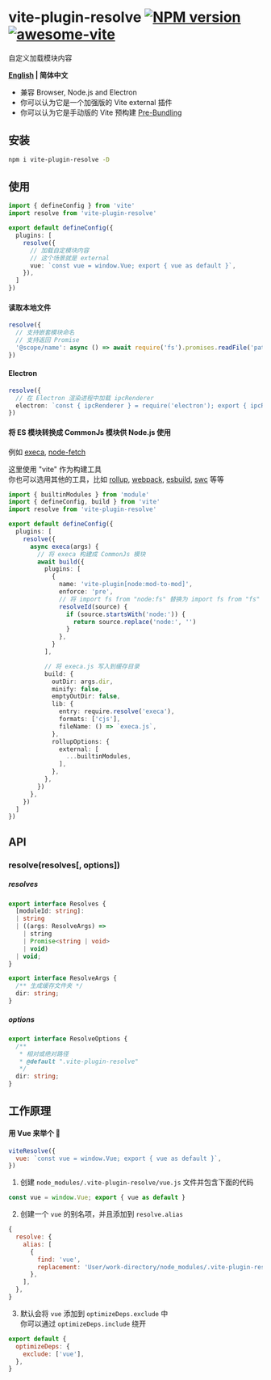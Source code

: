 # vite-plugin-resolve [![NPM version](https://img.shields.io/npm/v/vite-plugin-resolve.svg)](https://npmjs.org/package/vite-plugin-resolve) [![awesome-vite](https://awesome.re/badge.svg)](https://github.com/vitejs/awesome-vite)

自定义加载模块内容

**[English](https://github.com/caoxiemeihao/vite-plugins/tree/main/packages/resolve#readme) | 简体中文**

- 兼容 Browser, Node.js and Electron
- 你可以认为它是一个加强版的 Vite external 插件
- 你可以认为它是手动版的 Vite 预构建 [Pre-Bundling](https://vitejs.dev/guide/dep-pre-bundling.html)

## 安装

```bash
npm i vite-plugin-resolve -D
```

## 使用

```ts
import { defineConfig } from 'vite'
import resolve from 'vite-plugin-resolve'

export default defineConfig({
  plugins: [
    resolve({
      // 加载自定模块内容
      // 这个场景就是 external
      vue: `const vue = window.Vue; export { vue as default }`,
    }),
  ]
})
```

#### 读取本地文件

```ts
resolve({
  // 支持嵌套模块命名
  // 支持返回 Promise
  '@scope/name': async () => await require('fs').promises.readFile('path', 'utf-8'),
})
```

#### Electron

```ts
resolve({
  // 在 Electron 渲染进程中加载 ipcRenderer
  electron: `const { ipcRenderer } = require('electron'); export { ipcRenderer };`,
})
```

#### 将 ES 模块转换成 CommonJs 模块供 Node.js 使用

例如 [execa](https://www.npmjs.com/package/execa), [node-fetch](https://www.npmjs.com/package/node-fetch)

这里使用 "vite" 作为构建工具  
你也可以选用其他的工具，比如 [rollup](https://rollupjs.org), [webpack](https://webpack.js.org), [esbuild](https://esbuild.github.io), [swc](https://swc.rs)  等等

```ts
import { builtinModules } from 'module'
import { defineConfig, build } from 'vite'
import resolve from 'vite-plugin-resolve'

export default defineConfig({
  plugins: [
    resolve({
      async execa(args) {
        // 将 execa 构建成 CommonJs 模块
        await build({
          plugins: [
            {
              name: 'vite-plugin[node:mod-to-mod]',
              enforce: 'pre',
              // 将 import fs from "node:fs" 替换为 import fs from "fs"
              resolveId(source) {
                if (source.startsWith('node:')) {
                  return source.replace('node:', '')
                }
              },
            }
          ],

          // 将 execa.js 写入到缓存目录
          build: {
            outDir: args.dir,
            minify: false,
            emptyOutDir: false,
            lib: {
              entry: require.resolve('execa'),
              formats: ['cjs'],
              fileName: () => `execa.js`,
            },
            rollupOptions: {
              external: [
                ...builtinModules,
              ],
            },
          },
        })
      },
    })
  ]
})
```

## API

### resolve(resolves[, options])

##### resolves

```ts
export interface Resolves {
  [moduleId: string]:
  | string
  | ((args: ResolveArgs) =>
    | string
    | Promise<string | void>
    | void)
  | void;
}

export interface ResolveArgs {
  /** 生成缓存文件夹 */
  dir: string;
}
```

##### options

```ts
export interface ResolveOptions {
  /**
   * 相对或绝对路径
   * @default ".vite-plugin-resolve"
   */
  dir: string;
}
```

## 工作原理

#### 用 Vue 来举个 🌰

```js
viteResolve({
  vue: `const vue = window.Vue; export { vue as default }`,
})
```

1. 创建 `node_modules/.vite-plugin-resolve/vue.js` 文件并包含下面的代码

```js
const vue = window.Vue; export { vue as default }
```

2. 创建一个 `vue` 的别名项，并且添加到 `resolve.alias`

```js
{
  resolve: {
    alias: [
      {
        find: 'vue',
        replacement: 'User/work-directory/node_modules/.vite-plugin-resolve/vue.js',
      },
    ],
  },
}
```

3. 默认会将 `vue` 添加到 `optimizeDeps.exclude` 中  
  你可以通过 `optimizeDeps.include` 绕开

```js
export default {
  optimizeDeps: {
    exclude: ['vue'],
  },
}
```